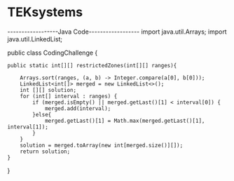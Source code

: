 # TEKsystems

------------------Java Code------------------
import java.util.Arrays;
import java.util.LinkedList;

public class CodingChallenge {

	public static int[][] restrictedZones(int[][] ranges){
		
        Arrays.sort(ranges, (a, b) -> Integer.compare(a[0], b[0]));
        LinkedList<int[]> merged = new LinkedList<>();
        int [][] solution;
        for (int[] interval : ranges) {
            if (merged.isEmpty() || merged.getLast()[1] < interval[0]) {
                merged.add(interval);
            }else{
                merged.getLast()[1] = Math.max(merged.getLast()[1], interval[1]);
            }
        }
        solution = merged.toArray(new int[merged.size()][]);
        return solution;
	}

}

